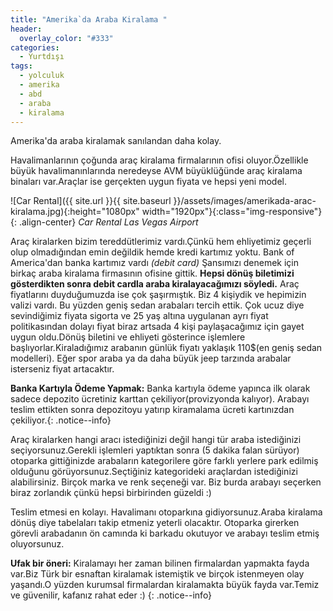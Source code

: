 ```yaml
---
title: "Amerika`da Araba Kiralama "
header:
  overlay_color: "#333"
categories:
  - Yurtdışı
tags:
  - yolculuk
  - amerika
  - abd
  - araba
  - kiralama
---
```


Amerika'da araba kiralamak sanılandan daha kolay.

Havalimanlarının çoğunda araç kiralama firmalarının ofisi oluyor.Özellikle büyük havalimanınlarında neredeyse AVM büyüklüğünde araç kiralama binaları var.Araçlar ise gerçekten uygun fiyata ve hepsi yeni model.

![Car Rental]({{ site.url }}{{ site.baseurl }}/assets/images/amerikada-arac-kiralama.jpg){:height="1080px" width="1920px"}{:class="img-responsive"}{: .align-center}
*Car Rental Las Vegas Airport*

Araç kiralarken bizim tereddütlerimiz vardı.Çünkü hem ehliyetimiz geçerli olup olmadığından emin değildik hemde kredi kartımız yoktu. Bank of America'dan banka kartımız vardı *(debit card)* Şansımızı denemek için birkaç araba kiralama firmasının ofisine gittik. **Hepsi dönüş biletimizi gösterdikten sonra debit cardla araba kiralayacağımızı söyledi.**
Araç fiyatlarını duyduğumuzda ise çok şaşırmıştık. Biz 4 kişiydik ve hepimizin valizi vardı. Bu yüzden geniş sedan arabaları tercih ettik. Çok ucuz diye sevindiğimiz fiyata sigorta ve 25 yaş altına uygulanan ayrı fiyat politikasından dolayı fiyat biraz artsada 4 kişi paylaşacağımız için gayet uygun oldu.Dönüş biletini ve ehliyeti gösterince işlemlere başlıyorlar.Kiraladığımız arabanın günlük fiyatı yaklaşık 110$(en geniş sedan modelleri). Eğer spor araba ya da daha büyük jeep tarzında arabalar isterseniz fiyat artacaktır.

**Banka Kartıyla Ödeme Yapmak:** Banka kartıyla ödeme yapınca ilk olarak sadece depozito ücretiniz karttan çekiliyor(provizyonda kalıyor). Arabayı teslim ettikten sonra depozitoyu yatırıp kiramalama ücreti kartınızdan çekiliyor.{: .notice--info}

Araç kiralarken hangi aracı istediğinizi değil hangi tür araba istediğinizi seçiyorsunuz.Gerekli işlemleri yaptıktan sonra (5 dakika falan sürüyor) otoparka gittiğinizde arabaların kategorilere göre farklı yerlere park edilmiş olduğunu görüyorsunuz.Seçtiğiniz kategorideki araçlardan istediğinizi alabilirsiniz. Birçok marka ve renk seçeneği var. Biz burda arabayı seçerken biraz zorlandık çünkü hepsi birbirinden güzeldi :)

Teslim etmesi en kolayı. Havalimanı otoparkına gidiyorsunuz.Araba kiralama dönüş diye tabelaları takip etmeniz yeterli olacaktır. Otoparka girerken görevli arabadanın ön camında ki barkadu okutuyor ve arabayı teslim etmiş oluyorsunuz.

**Ufak bir öneri:** Kiralamayı her zaman bilinen firmalardan yapmakta fayda var.Biz Türk bir esnaftan kiralamak istemiştik ve birçok istenmeyen olay yaşandı.O yüzden kurumsal firmalardan kiralamakta büyük fayda var.Temiz ve güvenilir, kafanız rahat eder :) {: .notice--info}
